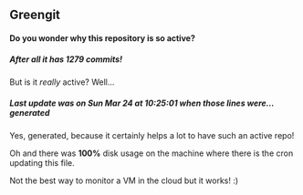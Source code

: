 ## Greengit

#### Do you wonder why this repository is so active?

##### After all it has 1279 commits!

But is it *really* active? Well...

##### Last update was on Sun Mar 24 at 10:25:01 when those lines were... generated

Yes, generated, because it certainly helps a lot to have such an active repo!

Oh and there was **100%** disk usage on the machine
where there is the cron updating this file.

Not the best way to monitor a VM in the cloud but it works! :)
